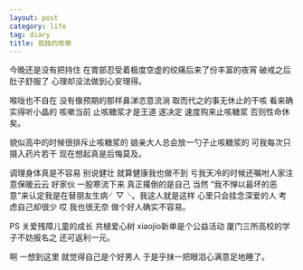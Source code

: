 ```yaml
---
layout: post
category: life
tag: diary
title: 孤独的咳嗽
---
```




今晚还是没有把持住   在胃部忍受着极度空虚的绞痛后来了份丰富的夜宵   破戒之后肚子舒服了   心理却没法做到心安理得。

喉咙也不自在  没有像预期的那样鼻涕恣意流淌  取而代之的事无休止的干咳   看来确实得听小晶的   咳嗽当前  止咳糖浆才是王道  遂决定   速度购来止咳糖浆 否则性命休矣。

貌似高中的时候很排斥止咳糖浆的  娘亲大人总会放一勺子止咳糖浆的  可我每次只摄入药片若干  现在想起真是后悔莫及。

调理身体真是不容易  别说健壮   就算健康我也做不到  亏我天冷的时候还嘱咐人家注意保暖云云  好家伙  一股寒流下来  真正撂倒的是自己   当然  “我不惮以最坏的恶意”来认定我是在替朋友生病╯▽╰。我这人就是这样  心里只会挂念深爱的人  考虑自己却很少  哎  我也很无奈    做个好人确实不容易。

PS 关爱残障儿童的成长 共植爱心树 xiaojio新单是个公益活动 厦门三所高校的学子不妨报名之   还可返利一元。

啊  一想到这里  就觉得自己是个好男人  于是乎抹一把眼泪心满意足地睡了。
